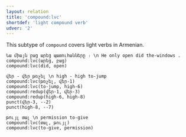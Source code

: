 ```yaml
---
layout: relation
title: 'compound:lvc'
shortdef: 'light compound verb'
udver: '2'
---
```


This subtype of `compound` covers light verbs in Armenian.

~~~ sdparse
Նա միայն բաց արեց պատուհանները ։ \n He only open did the-windows .
compound:lvc(արեց, բաց)
compound:lvc(did, open)
~~~

~~~ sdparse
վեր - վեր թռչել \n high - high to-jump
compound:lvc(թռչել, վեր-1)
compound:lvc(to-jump, high-6)
compound:redup(վեր-1, վեր-3)
compound:redup(high-6, high-8)
punct(վեր-3, --2)
punct(high-8, --7)
~~~

~~~ sdparse
թույլ տալ \n permission to-give
compound:lvc(տալ, թույլ)
compound:lvc(to-give, permission)
~~~
<!-- Interlanguage links updated Út zář 29 20:23:24 CEST 2020 -->
